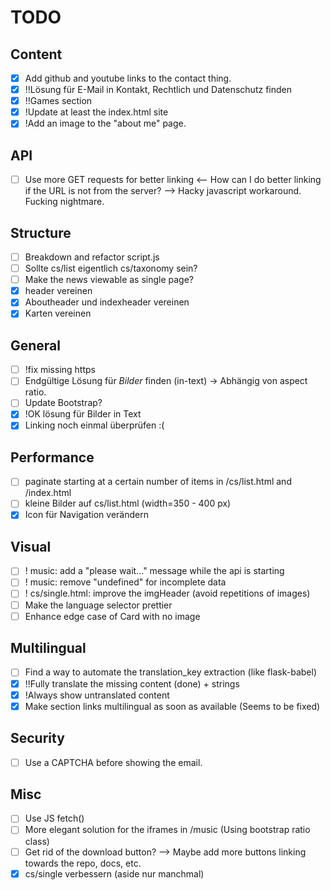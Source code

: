 # TODO
## Content
- [x] Add github and youtube links to the contact thing.
- [x] !!Lösung für E-Mail in Kontakt, Rechtlich und Datenschutz finden
- [x] !!Games section
- [x] !Update at least the index.html site
- [x] !Add an image to the "about me" page.

## API
- [ ] Use more GET requests for better linking <-- How can I do better linking if the URL is not from the server? --> Hacky javascript workaround. Fucking nightmare.

## Structure
- [ ] Breakdown and refactor script.js
- [ ] Sollte cs/list eigentlich cs/taxonomy sein?
- [ ] Make the news viewable as single page?
- [x] header vereinen
- [x] Aboutheader und indexheader vereinen
- [x] Karten vereinen

## General
- [ ] !fix missing https
- [ ] Endgültige Lösung für *Bilder* finden (in-text) -> Abhängig von aspect ratio.
- [ ] Update Bootstrap?
- [x] !OK lösung für Bilder in Text
- [x] Linking noch einmal überprüfen :(

## Performance
- [ ] paginate starting at a certain number of items in /cs/list.html and /index.html
- [ ] kleine Bilder auf cs/list.html (width=350 - 400 px)
- [x] Icon für Navigation verändern

## Visual
- [ ] ! music: add a "please wait..." message while the api is starting
- [ ] ! music: remove "undefined" for incomplete data
- [ ] ! cs/single.html: improve the imgHeader (avoid repetitions of images)
- [ ] Make the language selector prettier
- [ ] Enhance edge case of Card with no image

## Multilingual
- [ ] Find a way to automate the translation_key extraction (like flask-babel)
- [x] !!Fully translate the missing content (done) + strings
- [x] !Always show untranslated content
- [x] Make section links multilingual as soon as available (Seems to be fixed)

## Security
- [ ] Use a CAPTCHA before showing the email.

## Misc
- [ ] Use JS fetch()
- [ ] More elegant solution for the iframes in /music (Using bootstrap ratio class)
- [ ] Get rid of the download button? --> Maybe add more buttons linking towards the repo, docs, etc.
- [x] cs/single verbessern (aside nur manchmal)
